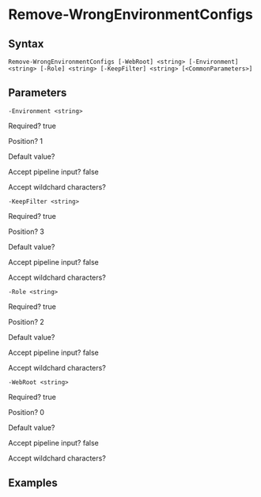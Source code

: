 

# Remove-WrongEnvironmentConfigs


## Syntax

    Remove-WrongEnvironmentConfigs [-WebRoot] <string> [-Environment] <string> [-Role] <string> [-KeepFilter] <string> [<CommonParameters>]



## Parameters

    
    -Environment <string>

Required?  true

Position? 1

Default value? 

Accept pipeline input? false

Accept wildchard characters? 
    
    
    -KeepFilter <string>

Required?  true

Position? 3

Default value? 

Accept pipeline input? false

Accept wildchard characters? 
    
    
    -Role <string>

Required?  true

Position? 2

Default value? 

Accept pipeline input? false

Accept wildchard characters? 
    
    
    -WebRoot <string>

Required?  true

Position? 0

Default value? 

Accept pipeline input? false

Accept wildchard characters? 
    

## Examples



